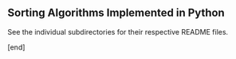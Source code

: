 ## Sorting Algorithms Implemented in Python

See the individual subdirectories for their respective README files.

[end]
